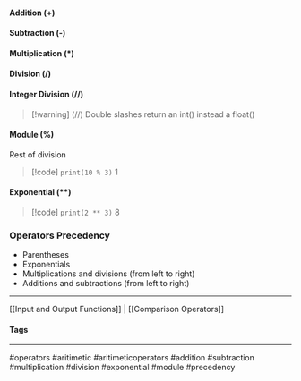 #### Addition (+)

#### Subtraction (-)

#### Multiplication (\*)

#### Division (\/)

#### Integer Division (\/\/)
> [!warning] (\/\/) Double slashes return an int() instead a float()

#### Module (%)
Rest of division
> [!code]
> `print(10 % 3)`
> 1

#### Exponential (**)
> [!code]
> `print(2 ** 3)`
> 8


### Operators Precedency

- Parentheses
- Exponentials
- Multiplications and divisions (from left to right)
- Additions and subtractions (from left to right)

***
[[Input and Output Functions]] | [[Comparison Operators]]




#### Tags
***
#operators #aritimetic #aritimeticoperators #addition #subtraction #multiplication #division #exponential #module #precedency